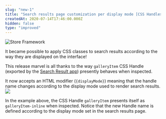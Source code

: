 ```yaml
---
slug: "new-1"
title: "Search results page customization per display mode [CSS Handles]"
createdAt: 2020-07-14T17:46:00.000Z
hidden: false
type: "improved"
---
```


![Store Framework](https://img.shields.io/badge/-Store%20Framework-red)

It became possible to apply CSS classes to search results according to the way they are displayed on the interface!

This release marvel is all thanks to the way `galleryItem` CSS Handle (exported by the [Search Result app](https://vtex.io/docs/components/all/vtex.store-components/productspecifications/)) presently behaves when inspected.

It now accepts an HTML modifier  (`{displayMode}`) meaning that the handle name changes according to the display mode used to render search results.
![](https://cdn.jsdelivr.net/gh/vtexdocs/dev-portal-content@readme-docs/docs/release-notes/bacaa3a-release-displaymode-modifier_16.png)

In the example above, the CSS Handle `galleryItem` presents itself as `galleryItem-inline` when inspected. Notice that the new Handle name is defined according to the display mode set in the search results page.
